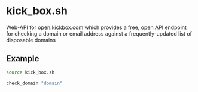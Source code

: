 # kick_box.sh
Web-API for [open.kickbox.com](https://open.kickbox.com) which provides a free, open API endpoint for checking a domain or email address against a frequently-updated list of disposable domains

## Example
```bash
source kick_box.sh

check_domain "domain"
```
